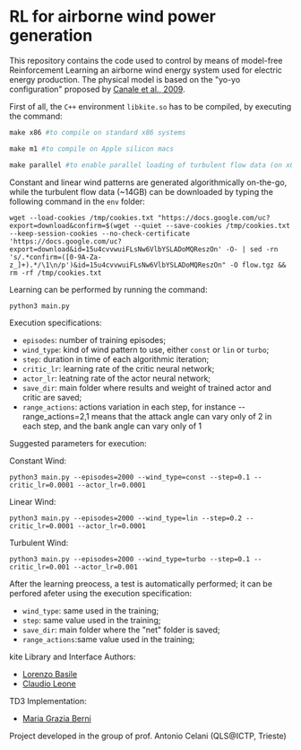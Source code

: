 # RL for airborne wind power generation

This repository contains the code used to control by means of model-free Reinforcement Learning an airborne wind energy system used for electric energy production. The physical model is based on the "yo-yo configuration" proposed by [Canale et al., 2009](https://ieeexplore.ieee.org/abstract/document/5152910).

First of all, the `C++` environment `libkite.so` has to be compiled, by executing the command:

```makefile
make x86 #to compile on standard x86 systems

make m1 #to compile on Apple silicon macs

make parallel #to enable parallel loading of turbulent flow data (on x86 only)
```

Constant and linear wind patterns are generated algorithmically on-the-go, while the turbulent flow data (~14GB) can be downloaded by typing the following command in the `env` folder:

```
wget --load-cookies /tmp/cookies.txt "https://docs.google.com/uc?export=download&confirm=$(wget --quiet --save-cookies /tmp/cookies.txt --keep-session-cookies --no-check-certificate 'https://docs.google.com/uc?export=download&id=15u4cvvwuiFLsNw6VlbYSLADoMQReszOn' -O- | sed -rn 's/.*confirm=([0-9A-Za-z_]+).*/\1\n/p')&id=15u4cvvwuiFLsNw6VlbYSLADoMQReszOn" -O flow.tgz && rm -rf /tmp/cookies.txt
```

Learning can be performed by running the command:

```
python3 main.py
```

Execution specifications:

- `episodes`: number of training episodes;
- `wind_type`: kind of wind pattern to use, either `const` or `lin` or `turbo`;
- `step`: duration in time of each algorithmic iteration;
- `critic_lr`: learning rate of the critic neural network;
- `actor_lr`:  leatning rate of the actor neural network;
- `save_dir`: main folder where results and weight of trained actor and critic are saved; 
- `range_actions`: actions variation in each step, for instance --range_actions=2,1 means that the attack angle can vary only of 2 in each step, and the bank angle can vary only of 1 

Suggested parameters for execution: 

Constant Wind:
```
python3 main.py --episodes=2000 --wind_type=const --step=0.1 --critic_lr=0.0001 --actor_lr=0.0001 
```
Linear Wind:
```
python3 main.py --episodes=2000 --wind_type=lin --step=0.2 --critic_lr=0.0001 --actor_lr=0.0001 
```
Turbulent Wind:
```
python3 main.py --episodes=2000 --wind_type=turbo --step=0.1 --critic_lr=0.001 --actor_lr=0.001 
```

After the learning preocess, a test is automatically performed; it can be perfored afeter using the execution specification: 

- `wind_type`: same used in the training;
- `step`: same value used in the training;
- `save_dir`: main folder where the "net" folder is saved; 
- `range_actions`:same value used in the training;








kite Library and Interface Authors:

- [Lorenzo Basile](https://github.com/lorenzobasile)
- [Claudio Leone](https://github.com/LionClaude)

TD3 Implementation:

- [Maria Grazia Berni](https://github.com/mariagraziaberni)

Project developed in the group of prof. Antonio Celani (QLS@ICTP, Trieste)
